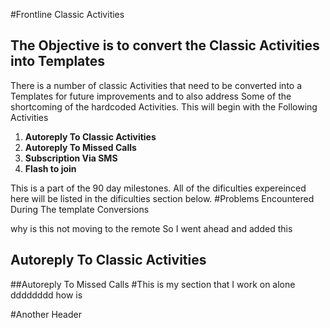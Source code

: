 #Frontline Classic Activities
## The Objective is to convert the Classic Activities into Templates
 There is a number of classic Activities that need to be converted into a Templates for future improvements and to also address Some of the shortcoming of the hardcoded Activities.
 This will begin with the Following Activities

 1. **Autoreply To Classic Activities**
 1. **Autoreply To Missed Calls**
 1. **Subscription Via SMS**
 1. **Flash to join**

This is a part of the 90 day milestones.
All of the dificulties expereinced here will be listed in the dificulties section below. 
#Problems Encountered During The template Conversions

why is this not moving to the remote
So I went ahead and added this
## Autoreply To Classic Activities


##Autoreply To Missed Calls
#This is my section that I work on alone
dddddddd
how is 

#Another Header




